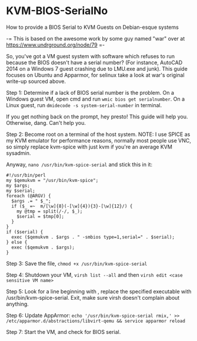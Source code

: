 # KVM-BIOS-SerialNo
How to provide a BIOS Serial to KVM Guests on Debian-esque systems

-= This is based on the awesome work by some guy named "war" over at https://www.undrground.org/node/79 =-

So, you've got a VM guest system with software which refuses to run because the BIOS doesn't have a serial number? (For instance, AutoCAD 2014 on a Windows 7 guest crashing due to LMU.exe and junk). This guide focuses on Ubuntu and Apparmor, for selinux take a look at war's original write-up sourced above.

Step 1: Determine if a lack of BIOS serial number is the problem. On a Windows guest VM, open cmd and run ```wmic bios get serialnumber```. On a Linux guest, run ```dmidecode -s system-serial-number``` in terminal.

If you get nothing back on the prompt, hey presto! This guide will help you. Otherwise, dang. Can't help you.

Step 2: Become root on a terminal of the host system. NOTE: I use SPICE as my KVM emulator for performance reasons, normally most people use VNC, so simply replace kvm-spice with just kvm if you're an average KVM sysadmin.

Anyway, ```nano /usr/bin/kvm-spice-serial``` and stick this in it:
```
#!/usr/bin/perl
my $qemukvm = "/usr/bin/kvm-spice";
my $args;
my $serial;
foreach (@ARGV) {
  $args .= " $_";
  if ($_ =~  m/[\w]{8}(-[\w]{4}){3}-[\w]{12}/) {
    my @tmp = split(/-/, $_);
    $serial = $tmp[0];
  }
}
if ($serial) {
  exec ($qemukvm . $args . " -smbios type=1,serial=" . $serial);
} else {
  exec ($qemukvm . $args);
}
```
Step 3: Save the file, ```chmod +x /usr/bin/kvm-spice-serial```

Step 4: Shutdown your VM, ```virsh list --all``` and then ```virsh edit <case sensitive VM name>```

Step 5: Look for a line beginning with <emulator>, replace the specified executable with /usr/bin/kvm-spice-serial. Exit, make sure virsh doesn't complain about anything.

Step 6: Update AppArmor: ```echo '/usr/bin/kvm-spice-serial rmix,' >> /etc/apparmor.d/abstractions/libvirt-qemu && service apparmor reload```

Step 7: Start the VM, and check for BIOS serial.
